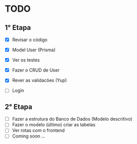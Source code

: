 # TODO

## 1° Etapa
- [x] Revisar o código
- [x] Model User (Prisma)
- [x] Ver os testes
- [x] Fazer o CRUD de User
- [x] Rever as validacões (Yup)
- [ ] Login


## 2° Etapa
- [ ] Fazer a estrutura do Banco de Dados (Modelo descritivo)
- [ ] Fazer o modelo (último) criar as tabelas
- [ ] Ver rotas com o frontend
- [ ] Coming soon ...
